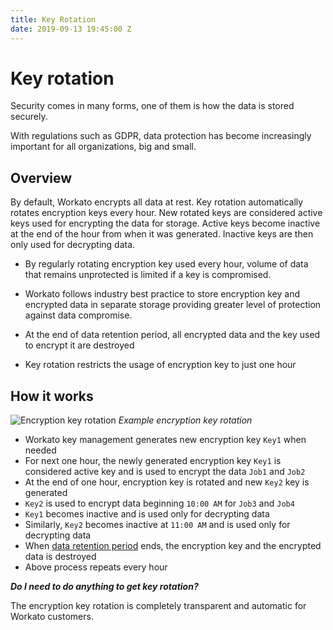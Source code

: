 ```yaml
---
title: Key Rotation
date: 2019-09-13 19:45:00 Z
---
```


# Key rotation

Security comes in many forms, one of them is how the data is stored securely.

With regulations such as GDPR, data protection has become increasingly important for all organizations, big and small.

## Overview

By default, Workato encrypts all data at rest. Key rotation automatically rotates  encryption keys every hour. New rotated keys are considered active keys used for encrypting the data for storage. Active keys become inactive at the end of the hour from when it was generated. Inactive keys are then only used for decrypting data.

* By regularly rotating encryption key used every hour, volume of data that remains unprotected is limited if a key is compromised.

* Workato follows industry best practice to store encryption key and encrypted data in separate storage providing greater level of protection against data compromise.
* At the end of data retention period, all encrypted data and the key used to encrypt it are destroyed
* Key rotation restricts the usage of encryption key to just one hour

## How it works

![Encryption key rotation](~@img/security/data-protection/encryption-key-management/hourly-key-rotation.png)
*Example encryption key rotation*

* Workato key management generates new encryption key `Key1` when needed
* For next one hour, the newly generated encryption key `Key1` is considered active key and is used to encrypt the data `Job1` and `Job2`
* At the end of one hour, encryption key is rotated and new `Key2` key is generated
* `Key2` is used to encrypt data beginning `10:00 AM` for `Job3` and `Job4`
* `Key1` becomes inactive and is used only for decrypting data
* Similarly, `Key2` becomes inactive at `11:00 AM` and is used only for decrypting data
* When [data retention period](/security/data-protection/hour-data-retention.md) ends, the encryption key and the encrypted data is destroyed
* Above process repeats every hour

***Do I need to do anything to get key rotation?***

The encryption key rotation is completely transparent and automatic for Workato customers.
